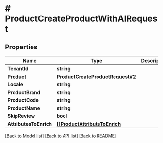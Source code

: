 # # ProductCreateProductWithAIRequest


## Properties 


Name | Type | Description | Notes
------------ | ------------- | ------------- | -------------
**TenantId**| **string** |   | [optional]
**Product**| [**ProductCreateProductRequestV2**](ProductCreateProductRequestV2.md) |   | [optional]
**Locale**| **string** |   | [optional]
**ProductBrand**| **string** |   | [optional]
**ProductCode**| **string** |   | [optional]
**ProductName**| **string** |   | [optional]
**SkipReview**| **bool** |   | [optional]
**AttributesToEnrich**| [**[]ProductAttributeToEnrich**](ProductAttributeToEnrich.md) |   | [optional]


[[Back to Model list]](../../README.md#models) [[Back to API list]](../../README.md#endpoints) [[Back to README]](../../README.md)

